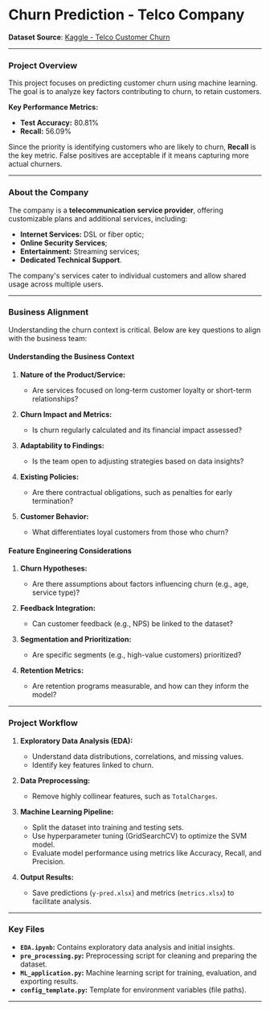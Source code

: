 # **Churn Prediction - Telco Company**

**Dataset Source**: [Kaggle - Telco Customer Churn](https://www.kaggle.com/datasets/blastchar/telco-customer-churn?resource=download)

---

### **Project Overview**

This project focuses on predicting customer churn using machine learning. The goal is to analyze key factors contributing to churn, to retain customers.

**Key Performance Metrics:**
- **Test Accuracy:** 80.81%  
- **Recall:** 56.09%  

Since the priority is identifying customers who are likely to churn, **Recall** is the key metric. False positives are acceptable if it means capturing more actual churners.

---

### **About the Company**

The company is a **telecommunication service provider**, offering customizable plans and additional services, including:  
- **Internet Services:** DSL or fiber optic;  
- **Online Security Services**;  
- **Entertainment:** Streaming services;  
- **Dedicated Technical Support**.

The company's services cater to individual customers and allow shared usage across multiple users.

---

### **Business Alignment**

Understanding the churn context is critical. Below are key questions to align with the business team:

#### **Understanding the Business Context**
1. **Nature of the Product/Service:**  
   - Are services focused on long-term customer loyalty or short-term relationships?

2. **Churn Impact and Metrics:**  
   - Is churn regularly calculated and its financial impact assessed?

3. **Adaptability to Findings:**  
   - Is the team open to adjusting strategies based on data insights?

4. **Existing Policies:**  
   - Are there contractual obligations, such as penalties for early termination?

5. **Customer Behavior:**  
   - What differentiates loyal customers from those who churn?

#### **Feature Engineering Considerations**
1. **Churn Hypotheses:**  
   - Are there assumptions about factors influencing churn (e.g., age, service type)?

2. **Feedback Integration:**  
   - Can customer feedback (e.g., NPS) be linked to the dataset?

3. **Segmentation and Prioritization:**  
   - Are specific segments (e.g., high-value customers) prioritized?

4. **Retention Metrics:**  
   - Are retention programs measurable, and how can they inform the model?

---

### **Project Workflow**

1. **Exploratory Data Analysis (EDA):**
   - Understand data distributions, correlations, and missing values.
   - Identify key features linked to churn.

2. **Data Preprocessing:**
   - Remove highly collinear features, such as `TotalCharges`.

3. **Machine Learning Pipeline:**
   - Split the dataset into training and testing sets.
   - Use hyperparameter tuning (GridSearchCV) to optimize the SVM model.
   - Evaluate model performance using metrics like Accuracy, Recall, and Precision.

4. **Output Results:**
   - Save predictions (`y-pred.xlsx`) and metrics (`metrics.xlsx`) to facilitate analysis.

---

### **Key Files**

- **`EDA.ipynb`:** Contains exploratory data analysis and initial insights.  
- **`pre_processing.py`:** Preprocessing script for cleaning and preparing the dataset.  
- **`ML_application.py`:** Machine learning script for training, evaluation, and exporting results.  
- **`config_template.py`:** Template for environment variables (file paths).  

---
